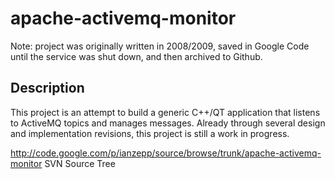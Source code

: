 # apache-activemq-monitor

Note: project was originally written in 2008/2009, saved in Google Code until the service was shut down, and then archived to Github.

## Description

This project is an attempt to build a generic C++/QT application that listens to ActiveMQ topics and manages messages. Already through several design and implementation revisions, this project is still a work in progress.

http://code.google.com/p/ianzepp/source/browse/trunk/apache-activemq-monitor SVN Source Tree
